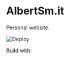 # AlbertSm.it
Personal website.

![Deploy](https://github.com/AlbertSmit/AlbertSm.it/workflows/Deploy/badge.svg)

Build with: